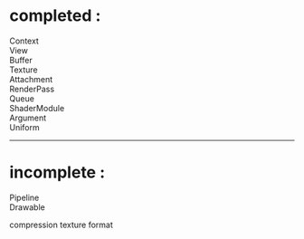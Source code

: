 # completed :  

Context  
View  
Buffer  
Texture  
Attachment  
RenderPass  
Queue  
ShaderModule  
Argument  
Uniform  

------------------------   

# incomplete :

Pipeline  
Drawable  

compression texture format 
